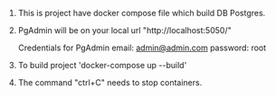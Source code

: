  1. This is project have docker compose file which build DB Postgres.
 
 2. PgAdmin will be on your local url "http://localhost:5050/"
 
    Credentials for PgAdmin
    email: admin@admin.com
    password: root

 3. To build project 'docker-compose up --build'

 4. The command "ctrl+C" needs to stop containers.



